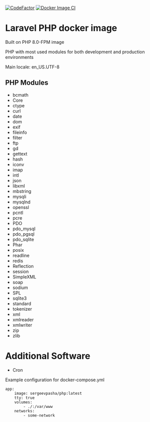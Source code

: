 [![CodeFactor](https://www.codefactor.io/repository/github/sergeevpasha/php-docker-image/badge)](https://www.codefactor.io/repository/github/sergeevpasha/php-docker-image)
[![Docker Image CI](https://github.com/sergeevpasha/php-docker-image/actions/workflows/dockerimage.yml/badge.svg)](https://github.com/sergeevpasha/php-docker-image/actions/workflows/dockerimage.yml)

# Laravel PHP docker image

Built on PHP 8.0-FPM image

PHP with most used modules for both development and production environments

Main locale: en_US.UTF-8

## PHP Modules

* bcmath       
* Core
* ctype
* curl
* date
* dom
* exif
* fileinfo
* filter
* ftp
* gd
* gettext
* hash
* iconv
* imap
* intl
* json
* libxml
* mbstring
* mysqli
* mysqlnd
* openssl
* pcntl
* pcre
* PDO
* pdo_mysql
* pdo_pgsql
* pdo_sqlite
* Phar
* posix
* readline
* redis
* Reflection
* session
* SimpleXML
* soap
* sodium
* SPL
* sqlite3
* standard
* tokenizer
* xml
* xmlreader
* xmlwriter
* zip
* zlib

# Additional Software
* Cron

Example configuration for docker-compose.yml
```
app:
    image: sergeevpasha/php:latest
    tty: true
    volumes:
        - ./:/var/www
    networks:
        - some-network
```

